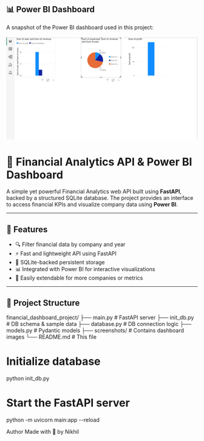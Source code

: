 ## 📊 Power BI Dashboard

A snapshot of the Power BI dashboard used in this project:

![Power BI Dashboard](screenshots/powerbi_dashboard.png)



# 💸 Financial Analytics API & Power BI Dashboard

A simple yet powerful Financial Analytics web API built using **FastAPI**, backed by a structured SQLite database. The project provides an interface to access financial KPIs and visualize company data using **Power BI**.

---

## 🚀 Features

- 🔍 Filter financial data by company and year
- ⚡ Fast and lightweight API using FastAPI
- 📂 SQLite-backed persistent storage
- 📊 Integrated with Power BI for interactive visualizations
- 🔁 Easily extendable for more companies or metrics

---

## 📁 Project Structure

financial_dashboard_project/
├── main.py # FastAPI server
├── init_db.py # DB schema & sample data
├── database.py # DB connection logic
├── models.py # Pydantic models
├── screenshots/ # Contains dashboard images
└── README.md # This file


# Initialize database
python init_db.py

# Start the FastAPI server
python -m uvicorn main:app --reload

Author
Made with 💙 by Nikhil
